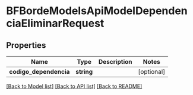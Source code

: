 # BFBordeModelsApiModelDependenciaEliminarRequest

## Properties
Name | Type | Description | Notes
------------ | ------------- | ------------- | -------------
**codigo_dependencia** | **string** |  | [optional] 

[[Back to Model list]](../../README.md#documentation-for-models) [[Back to API list]](../../README.md#documentation-for-api-endpoints) [[Back to README]](../../README.md)

